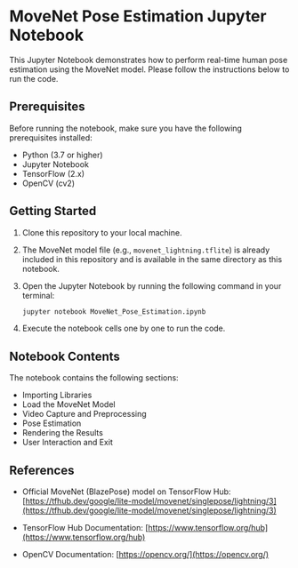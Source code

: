 
# MoveNet Pose Estimation Jupyter Notebook

This Jupyter Notebook demonstrates how to perform real-time human pose estimation using the MoveNet model. Please follow the instructions below to run the code.

## Prerequisites

Before running the notebook, make sure you have the following prerequisites installed:

- Python (3.7 or higher)
- Jupyter Notebook
- TensorFlow (2.x)
- OpenCV (cv2)

## Getting Started

1. Clone this repository to your local machine.

2. The MoveNet model file (e.g., `movenet_lightning.tflite`) is already included in this repository and is available in the same directory as this notebook.

3. Open the Jupyter Notebook by running the following command in your terminal:

   ```bash
   jupyter notebook MoveNet_Pose_Estimation.ipynb
   ```

4. Execute the notebook cells one by one to run the code.

## Notebook Contents

The notebook contains the following sections:

- Importing Libraries
- Load the MoveNet Model
- Video Capture and Preprocessing
- Pose Estimation
- Rendering the Results
- User Interaction and Exit

## References

- Official MoveNet (BlazePose) model on TensorFlow Hub:
  [https://tfhub.dev/google/lite-model/movenet/singlepose/lightning/3](https://tfhub.dev/google/lite-model/movenet/singlepose/lightning/3)

- TensorFlow Hub Documentation:
  [https://www.tensorflow.org/hub](https://www.tensorflow.org/hub)

- OpenCV Documentation:
  [https://opencv.org/](https://opencv.org/)

